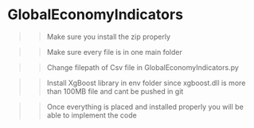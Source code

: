 # GlobalEconomyIndicators

>> Make sure you install the zip properly

>> Make sure every file is in one main folder

>> Change filepath of Csv file in GlobalEconomyIndicators.py

>> Install XgBoost library in env folder since xgboost.dll is more than 100MB file and cant be pushed in git

>> Once everything is placed and installed properly you will be able to implement the code
